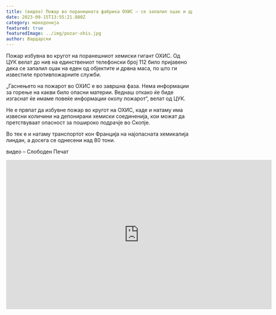```yaml
---
title: (видео) Пожар во поранешната фабрика ОХИС – се запалил оџак и дрвна маса
date: 2023-09-15T13:55:21.880Z
category: македонија
featured: true
featuredImage: ../img/pozar-ohis.jpg
author: Вардарски
---
```

<!--StartFragment-->

Пожар избувна во кругот на поранешниот хемиски гигант ОХИС. Од ЦУК велат до нив на единствениот телефонски број 112 било пријавено дека се запалил оџак на еден од објектите и дрвна маса, по што ги известиле противпожарните служби.

„Гаснењето на пожарот во ОХИС е во завршна фаза. Нема информации за горење на какви било опасни материи. Веднаш откако ќе биде изгаснат ќе имаме повеќе информации околу пожарот“, велат од ЦУК.

Не е првпат да избувне пожар во кругот на ОХИС, каде и натаму има извесни количини на депонирани хемиски соединенија, кои можат да претствуваат опасност за пошироко подрачје во Скопје.

Во тек е и натаму транспортот кон Франција на најопасната хемикалија линдан, а досега се однесени над 80 тони.

видео – Слободен Печат

<!--EndFragment--><iframe width="720" height="405" src="https://www.youtube.com/embed/CfogC4O4tiw" title="Пожар кај Охис 15.09.2023" frameborder="0" allow="accelerometer; autoplay; clipboard-write; encrypted-media; gyroscope; picture-in-picture; web-share" allowfullscreen></iframe>